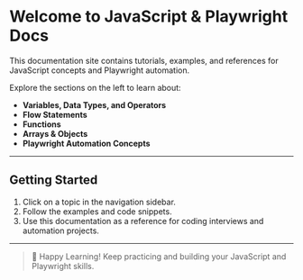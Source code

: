 # Welcome to JavaScript & Playwright Docs

This documentation site contains tutorials, examples, and references for JavaScript concepts and Playwright automation.

Explore the sections on the left to learn about:

- **Variables, Data Types, and Operators**
- **Flow Statements**
- **Functions**
- **Arrays & Objects**
- **Playwright Automation Concepts**

---

## Getting Started

1. Click on a topic in the navigation sidebar.
2. Follow the examples and code snippets.
3. Use this documentation as a reference for coding interviews and automation projects.

---

> 🚀 Happy Learning! Keep practicing and building your JavaScript and Playwright skills.
